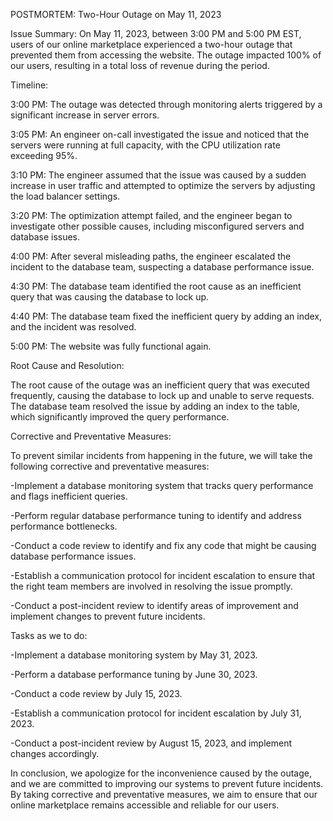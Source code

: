 POSTMORTEM: Two-Hour Outage on May 11, 2023

Issue Summary:
On May 11, 2023, between 3:00 PM and 5:00 PM EST, users of our online marketplace experienced a two-hour outage that prevented them from accessing the website. The outage impacted 100% of our users, resulting in a total loss of revenue during the period.

Timeline:

3:00 PM: The outage was detected through monitoring alerts triggered by a significant increase in server errors.

3:05 PM: An engineer on-call investigated the issue and noticed that the servers were running at full capacity, with the CPU utilization rate exceeding 95%.

3:10 PM: The engineer assumed that the issue was caused by a sudden increase in user traffic and attempted to optimize the servers by adjusting the load balancer settings.

3:20 PM: The optimization attempt failed, and the engineer began to investigate other possible causes, including misconfigured servers and database issues.

4:00 PM: After several misleading paths, the engineer escalated the incident to the database team, suspecting a database performance issue.

4:30 PM: The database team identified the root cause as an inefficient query that was causing the database to lock up.

4:40 PM: The database team fixed the inefficient query by adding an index, and the incident was resolved.

5:00 PM: The website was fully functional again.

Root Cause and Resolution:

The root cause of the outage was an inefficient query that was executed frequently, causing the database to lock up and unable to serve requests. The database team resolved the issue by adding an index to the table, which significantly improved the query performance.

Corrective and Preventative Measures:

To prevent similar incidents from happening in the future, we will take the following corrective and preventative measures:

-Implement a database monitoring system that tracks query performance and flags inefficient queries.

-Perform regular database performance tuning to identify and address performance bottlenecks.

-Conduct a code review to identify and fix any code that might be causing database performance issues.

-Establish a communication protocol for incident escalation to ensure that the right team members are involved in resolving the issue promptly.

-Conduct a post-incident review to identify areas of improvement and implement changes to prevent future incidents.

Tasks as we to do:

-Implement a database monitoring system by May 31, 2023.

-Perform a database performance tuning by June 30, 2023.

-Conduct a code review by July 15, 2023.

-Establish a communication protocol for incident escalation by July 31, 2023.

-Conduct a post-incident review by August 15, 2023, and implement changes accordingly.

In conclusion, we apologize for the inconvenience caused by the outage, and we are committed to improving our systems to prevent future incidents. By taking corrective and preventative measures, we aim to ensure that our online marketplace remains accessible and reliable for our users.
